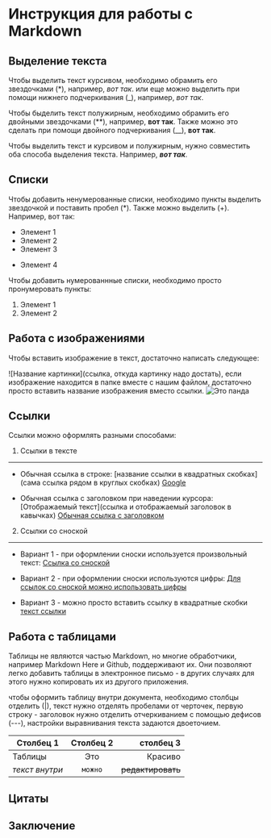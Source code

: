 # Инструкция для работы с  Markdown

## Выделение текста

Чтобы выделить текст курсивом, необходимо обрамить его звездочками (*), например, *вот так*. или еще можно выделить при помощи нижнего подчеркивания (_), например, _вот так_. 

Чтобы быделить текст полужирным, необходимо обрамить его двойными звездочками (**), например, **вот так**. Также можно это сделать при помощи двойного подчеркивания (__), __вот так__.

Чтобы выделить текст и курсивом и полужирным, нужно совместить оба способа выделения текста. Например, *__вот так__*.

## Списки

Чтобы добавить ненумерованные списки, необходимо пункты выделить звездочкой и поставить пробел (*). Также можно выделить (+). Например, вот так:
* Элемент 1
* Элемент 2
* Элемент 3
+ Элемент 4

Чтобы добавить нумерованнные списки, необходимо просто пронумеровать пункты:
1. Элемент 1
2. Элемент 2

## Работа с изображениями

Чтобы вставить изображение в текст, достаточно написать следующее:

![Название картинки](ссылка, откуда картинку надо достать), если изображение находится в папке вместе с нашим файлом, достаточно просто вставить название изображения вместо ссылки.
![Это панда](%D0%BF%D0%B0%D0%BD%D0%B4%D0%B0.jpg)

## Ссылки

Ссылки можно оформлять разными способами:

1. Ссылки в тексте
___
* Обычная ссылка в строке: [название ссылки в квадратных скобках](сама ссылка рядом в круглых скобках)
[Google](https://www.google.com)

* Обычная ссылка с заголовком при наведении курсора: [Отображаемый текст](ссылка и отображаемый заголовок в кавычках) 
[Обычная ссылка с заголовком](https://www.google.com "Сайт Google")

2. Ссылки со сноской
___

* Вариант 1 - при оформлении сноски используется произвольный текст:
[Ссылка со сноской][Произвольный регистронезависимый текст]

[произвольный регистронезависимый текст]: https://www.google.com

* Вариант 2 - при оформлении сноски используются цифры: [Для ссылок со сноской можно использовать цифры][1]

[1]: http://www.google.com

* Вариант 3 - можно просто вставить ссылку в квадратные скобки [текст ссылки]

[текст ссылки]: http://www.google.com

## Работа с таблицами

Таблицы не являются частью Markdown, но многие обработчики, например Markdown Here и Github, поддерживают их. Они позволяют легко добавить таблицы в электронное письмо - в других случаях для этого нужно копировать их из другого приложения.

чтобы оформить таблицу внутри документа, необходимо столбцы отделить (|), текст нужно отделять пробелами от черточек, первую строку - заголовок нужно отделить отчеркиванием с помощью дефисов (---), настройки выравнивания текста задаются двоеточием.

| Столбец 1 | Столбец 2 | столбец 3 |
| --------- | :---------: | ---------: |
| Таблицы | Это | Красиво |
| *текст внутри* | `можно` | ~~редактировать~~ |


## Цитаты

## Заключение